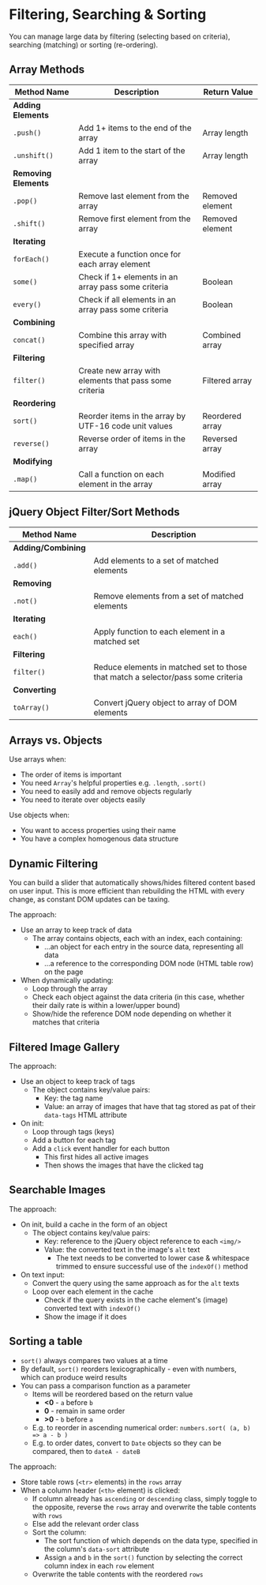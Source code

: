 # Filtering, Searching & Sorting

You can manage large data by filtering (selecting based on criteria), searching (matching) or sorting (re-ordering).

## Array Methods

| Method Name           | Description                                            | Return Value    |
| --------------------- | ------------------------------------------------------ | --------------- |
| **Adding Elements**   |                                                        |                 |
| `.push()`             | Add 1+ items to the end of the array                   | Array length    |
| `.unshift()`          | Add 1 item to the start of the array                   | Array length    |
| **Removing Elements** |                                                        |                 |
| `.pop()`              | Remove last element from the array                     | Removed element |
| `.shift()`            | Remove first element from the array                    | Removed element |
| **Iterating**         |                                                        |                 |
| `forEach()`           | Execute a function once for each array element         |                 |
| `some()`              | Check if 1+ elements in an array pass some criteria    | Boolean         |
| `every()`             | Check if all elements in an array pass some criteria   | Boolean         |
| **Combining**         |                                                        |                 |
| `concat()`            | Combine this array with specified array                | Combined array  |
| **Filtering**         |                                                        |                 |
| `filter()`            | Create new array with elements that pass some criteria | Filtered array  |
| **Reordering**        |                                                        |                 |
| `sort()`              | Reorder items in the array by UTF-16 code unit values  | Reordered array |
| `reverse()`           | Reverse order of items in the array                    | Reversed array  |
| **Modifying**         |                                                        |                 |
| `.map()`              | Call a function on each element in the array           | Modified array  |

## jQuery Object Filter/Sort Methods

| Method Name          | Description                                                                      |
| -------------------- | -------------------------------------------------------------------------------- |
| **Adding/Combining** |                                                                                  |
| `.add()`             | Add elements to a set of matched elements                                        |
| **Removing**         |                                                                                  |
| `.not()`             | Remove elements from a set of matched elements                                   |
| **Iterating**        |                                                                                  |
| `each()`             | Apply function to each element in a matched set                                  |
| **Filtering**        |                                                                                  |
| `filter()`           | Reduce elements in matched set to those that match a selector/pass some criteria |
| **Converting**       |                                                                                  |
| `toArray()`          | Convert jQuery object to array of DOM elements                                   |

## Arrays vs. Objects

Use arrays when:

- The order of items is important
- You need `Array`'s helpful properties e.g. `.length`, `.sort()`
- You need to easily add and remove objects regularly
- You need to iterate over objects easily

Use objects when:

- You want to access properties using their name
- You have a complex homogenous data structure

## Dynamic Filtering

You can build a slider that automatically shows/hides filtered content based on user input. This is more efficient than rebuilding the HTML with every change, as constant DOM updates can be taxing.

The approach:

- Use an array to keep track of data
  - The array contains objects, each with an index, each containing:
    - ...an object for each entry in the source data, representing all data
    - ...a reference to the corresponding DOM node (HTML table row) on the page
- When dynamically updating:
  - Loop through the array
  - Check each object against the data criteria (in this case, whether their daily rate is within a lower/upper bound)
  - Show/hide the reference DOM node depending on whether it matches that criteria

## Filtered Image Gallery

The approach:

- Use an object to keep track of tags
  - The object contains key/value pairs:
    - Key: the tag name
    - Value: an array of images that have that tag stored as pat of their `data-tags` HTML attribute
- On init:
  - Loop through tags (keys)
  - Add a button for each tag
  - Add a `click` event handler for each button
    - This first hides all active images
    - Then shows the images that have the clicked tag

## Searchable Images

The approach:

- On init, build a cache in the form of an object
  - The object contains key/value pairs:
    - Key: reference to the jQuery object reference to each `<img/>`
    - Value: the converted text in the image's `alt` text
      - The text needs to be converted to lower case & whitespace trimmed to ensure successful use of the `indexOf()` method
- On text input:
  - Convert the query using the same approach as for the `alt` texts
  - Loop over each element in the cache
    - Check if the query exists in the cache element's (image) converted text with `indexOf()`
    - Show the image if it does

## Sorting a table

- `sort()` always compares two values at a time
- By default, `sort()` reorders lexicographically - even with numbers, which can produce weird results
- You can pass a comparison function as a parameter
  - Items will be reordered based on the return value
    - **<0** - `a` before `b`
    - **0** - remain in same order
    - **>0** - `b` before `a`
  - E.g. to reorder in ascending numerical order: `numbers.sort( (a, b) => a - b )`
  - E.g. to order dates, convert to `Date` objects so they can be compared, then to `dateA - dateB`

The approach:

- Store table rows (`<tr>` elements) in the `rows` array
- When a column header (`<th>` element) is clicked:
  - If column already has `ascending` or `descending` class, simply toggle to the opposite, reverse the `rows` array and overwrite the table contents with `rows`
  - Else add the relevant order class
  - Sort the column:
    - The sort function of which depends on the data type, specified in the column's `data-sort` attribute
    - Assign `a` and `b` in the `sort()` function by selecting the correct column index in each `row` element
  - Overwrite the table contents with the reordered `rows`
